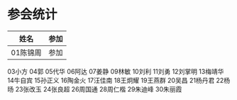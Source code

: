 # 参会统计

姓名 | 参加
--- | ---
01陈锦周 | 参加
03小方
04郭
05代华
06阿达
07姜静
09林敏
10刘利
11刘勇
12刘掌明
13梅靖华
14牛自宾
15孙正义
16陶金火
17汪佳南
18王炯耀
19王燕群
20吴昌
21杨丹君
22杨旸
23张改玉
24张良超
26周国通
28周仁楷
29朱迪峰
30朱丽霞
